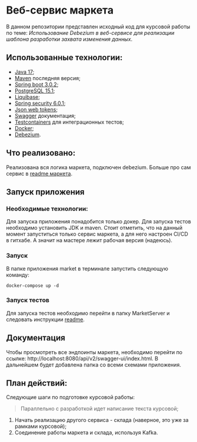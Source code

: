 # Веб-сервис маркета
В данном репозитории представлен исходный код для курсовой работы по теме: *Использование Debezium в веб-сервисе для реализации шаблона разработки захвата изменения данных*.

## Использованные технологии:
- [Java 17](https://www.oracle.com/java/technologies/javase/jdk17-archive-downloads.html);
- [Maven](https://maven.apache.org/download.cgi) последняя версия;
- [Spring boot 3.0.2](https://spring.io/projects/spring-boot);
- [PostgreSQL 15.1](https://www.postgresql.org/);
- [Liquibase](https://www.liquibase.org/);
- [Spring security 6.0.1](https://spring.io/projects/spring-security);
- [Json web tokens](https://jwt.io/);
- [Swagger](https://swagger.io/) документация;
- [Testcontainers](https://www.testcontainers.org/) для интеграционных тестов;
- [Docker](https://www.docker.com/);
- [Debezium](https://debezium.io/).

## Что реализовано:
Реализована вся логика маркета, подключен debezium. Больше про сам сервис в [readme маркета](MarketServer/README.md).

## Запуск приложения
### Необходимые технологии:
Для запуска приложения понадобится только докер. Для запуска тестов необходимо установить JDK и maven. Стоит отметить, что на данный момент запуститься только сервис маркета, а для него настроен CI/CD в гитхабе. А значит на мастере лежит рабочая версия (надеюсь).

### Запуск
В папке приложения market в терминале запустить следующую команду:
```
docker-compose up -d
```

### Запуск тестов
Для запуска тестов необходимо перейти в папку MarketServer и следовать инструкции [readme](MarketServer/README.md).

## Документация
Чтобы просмотреть все эндпоинты маркета, необходимо перейти по ссылке: http://localhost:8080/api/v2/swagger-ui/index.html.
В дальнейшем будет добавлена папка со всеми схемами приложения.

## План действий:
Следующие шаги по подготовке курсовой работы:
> Параллельно с разработкой идет написание текста курсовой;
1) Начать реализацию другого сервиса - склада (наверное, это уже за рамками курсовой);
2) Соединение работы маркета и склада, используя Kafka.